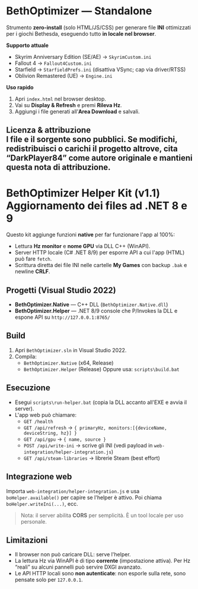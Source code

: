 # BethOptimizer — Standalone

Strumento **zero‑install** (solo HTML/JS/CSS) per generare file **INI** ottimizzati per i giochi Bethesda, eseguendo tutto **in locale nel browser**.

**Supporto attuale**
- Skyrim Anniversary Edition (SE/AE) → `SkyrimCustom.ini`
- Fallout 4 → `Fallout4Custom.ini`
- Starfield → `StarfieldPrefs.ini` (disattiva VSync; cap via driver/RTSS)
- Oblivion Remastered (UE) → `Engine.ini`

**Uso rapido**
1. Apri `index.html` nel browser desktop.
2. Vai su **Display & Refresh** e premi **Rileva Hz**.
3. Aggiungi i file generati all’**Area Download** e salvali.

**Licenza & attribuzione**  
I file e il sorgente sono pubblici. Se modifichi, redistribuisci o carichi il progetto altrove, **cita “DarkPlayer84” come autore originale** e mantieni questa nota di attribuzione.
-----------------------------------------------------------------------------------------------------------------------------------------------------------------------------------------------------------------------------------------
# BethOptimizer Helper Kit (v1.1) Aggiornamento dei files ad .NET 8 e 9

Questo kit aggiunge funzioni **native** per far funzionare l'app al 100%:
- Lettura **Hz monitor** e **nome GPU** via DLL C++ (WinAPI).
- Server HTTP locale (C# .NET 8/9) per esporre API a cui l'app (HTML) può fare `fetch`.
- Scrittura diretta dei file INI nelle cartelle **My Games** con backup `.bak` e newline **CRLF**.

## Progetti (Visual Studio 2022)
- **BethOptimizer.Native** — C++ DLL (`BethOptimizer.Native.dll`)
- **BethOptimizer.Helper** — .NET 8/9 console che P/Invokes la DLL e espone API su `http://127.0.0.1:8765/`

## Build
1. Apri `BethOptimizer.sln` in Visual Studio 2022.
2. Compila:
   - `BethOptimizer.Native` (x64, Release)
   - `BethOptimizer.Helper` (Release)
   Oppure usa: `scripts\build.bat`

## Esecuzione
- Esegui `scripts\run-helper.bat` (copia la DLL accanto all'EXE e avvia il server).
- L'app web può chiamare:
  - `GET /health`
  - `GET /api/refresh` → `{ primaryHz, monitors:[{deviceName, deviceString, hz}] }`
  - `GET /api/gpu` → `{ name, source }`
  - `POST /api/write-ini` → scrive gli INI (vedi payload in `web-integration/helper-integration.js`)
  - `GET /api/steam-libraries` → librerie Steam (best effort)

## Integrazione web
Importa `web-integration/helper-integration.js` e usa `boHelper.available()` per capire se l'helper è attivo. Poi chiama `boHelper.writeIni(...)`, ecc.

> Nota: il server abilita **CORS** per semplicità. È un tool locale per uso personale.

## Limitazioni
- Il browser non può caricare DLL: serve l'helper.
- La lettura Hz via WinAPI è di tipo **corrente** (impostazione attiva). Per Hz “reali” su alcuni pannelli può servire DXGI avanzato.
- Le API HTTP locali sono **non autenticate**: non esporle sulla rete, sono pensate solo per `127.0.0.1`.
